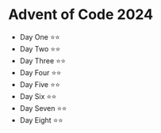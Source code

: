 # Advent of Code 2024

- Day One ⭐⭐
- Day Two ⭐⭐
- Day Three ⭐⭐
- Day Four ⭐⭐
- Day Five ⭐⭐
- Day Six ⭐⭐
- Day Seven ⭐⭐
- Day Eight ⭐⭐

